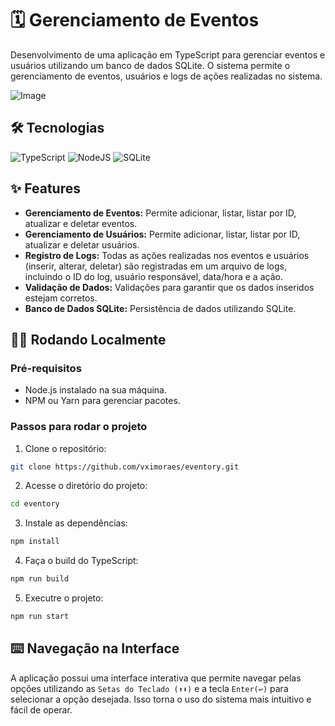 # 🗓️ Gerenciamento de Eventos 
Desenvolvimento de uma aplicação em TypeScript para gerenciar eventos e usuários utilizando um banco de dados SQLite. O sistema permite o gerenciamento de eventos, usuários e logs de ações realizadas no sistema.

![Image](https://github.com/user-attachments/assets/1ddd862b-1d5e-44fb-ac49-8974378e3dde)

## 🛠️ Tecnologias
![TypeScript](https://img.shields.io/badge/typescript-%23007ACC.svg?style=for-the-badge&logo=typescript&logoColor=white) ![NodeJS](https://img.shields.io/badge/node.js-6DA55F?style=for-the-badge&logo=node.js&logoColor=white) ![SQLite](https://img.shields.io/badge/sqlite-%2307405e.svg?style=for-the-badge&logo=sqlite&logoColor=white)

## ✨ Features
- **Gerenciamento de Eventos:** Permite adicionar, listar, listar por ID, atualizar e deletar eventos.
- **Gerenciamento de Usuários:** Permite adicionar, listar, listar por ID, atualizar e deletar usuários.
- **Registro de Logs:** Todas as ações realizadas nos eventos e usuários (inserir, alterar, deletar) são registradas em um arquivo de logs, incluindo o ID do log, usuário responsável, data/hora e a ação.
- **Validação de Dados:** Validações para garantir que os dados inseridos estejam corretos.
- **Banco de Dados SQLite:** Persistência de dados utilizando SQLite.

## 🏃‍♂️ Rodando Localmente

### Pré-requisitos

- Node.js instalado na sua máquina.
- NPM ou Yarn para gerenciar pacotes.

### Passos para rodar o projeto

1. Clone o repositório:
```bash
git clone https://github.com/vximoraes/eventory.git
```

2. Acesse o diretório do projeto:
```bash
cd eventory 
```

3. Instale as dependências:
```bash
npm install  
```

4. Faça o build do TypeScript:
```bash
npm run build
```

5. Executre o projeto:
```bash
npm run start 
```

## ⌨️ Navegação na Interface
A aplicação possui uma interface interativa que permite navegar pelas opções utilizando as ```Setas do Teclado (⬆️⬇️)``` e a tecla ```Enter(↩️)``` para selecionar a opção desejada. Isso torna o uso do sistema mais intuitivo e fácil de operar.
